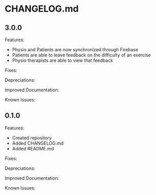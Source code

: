 # CHANGELOG.md

## 3.0.0

Features:
  - Physio and Patients are now synchronized through Firebase
  - Patients are able to leave feedback on the difficulty of an exercise
  - Physio therapists are able to view that feedback

Fixes:

Depreciations:

Improved Documentation:

Known Issues:

## 0.1.0

Features:
  - Created repository
  - Added CHANGELOG.md
  - Added README.md

Fixes:

Depreciations:

Improved Documentation:

Known Issues:

